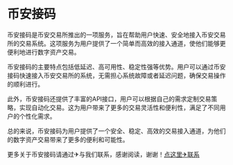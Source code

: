 # 币安接码

币安接码是币安交易所推出的一项服务，旨在帮助用户快速、安全地接入币安交易所的交易系统。这项服务为用户提供了一个简单而高效的接入通道，使他们能够更便利地进行数字资产交易。

币安接码的主要特点包括低延迟、高可用性、稳定性强等优势。用户可以通过币安接码快速接入币安交易所的系统，无需担心系统故障或者延迟问题，确保交易操作的顺利进行。

此外，币安接码还提供了丰富的API接口，用户可以根据自己的需求定制交易策略，实现自动化交易。这为用户带来了更多的交易灵活性和便利性，满足了不同用户的个性化需求。

总的来说，币安接码为用户提供了一个安全、稳定、高效的交易接入通道，为他们的数字资产交易带来了更多的便利和可能性。

更多关于币安接码请通过✈与我们联系，感谢阅读，谢谢！[点这里✈联系](https://www.k02.cc)